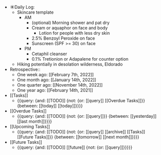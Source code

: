 - ☀️Daily Log:
    - Skincare template
        - AM
            - (optional) Morning shower and pat dry
            - Cream or aquaphor on face and body
                - Lotion for people with less dry skin
            - 2.5% Benzoyl Peroxide on face
            - Sunscreen (SPF >= 30) on face
        - PM
            -  Cetaphil cleanser
            - 0.1% Tretionion or Adapalene for counter option
    - Hiking potentially in desolation wilderness, Eldorado
- Retrospective::
    - One week ago: [[February 7th, 2022]]
    - One month ago: [[January 14th, 2022]]
    - One quarter ago: [[November 14th, 2022]]
    - One year ago: [[February 14th, 2021]]
- [[Tasks]]
    - {{query: {and: [[TODO]] {not: {or: [[query]] [[Overdue Tasks]]}} {between: [[today]] [[today]]}}}}
- [[Overdue Tasks]]
    - {{query: {and: [[TODO]] {not: {or: [[query]]}} {between: [[yesterday]] [[last month]]}}}}
- [[Upcoming Tasks]]
    - {{query: {and: [[TODO]] {not: {or: [[query]] [[archive]] [[Tasks]] [[Future Tasks]]}} {between: [[tomorrow]] [[next month]]}}}}
- [[Future Tasks]]
    - {{query: {and: [[TODO]] [[future]] {not: {or: [[query]]}}}}}
